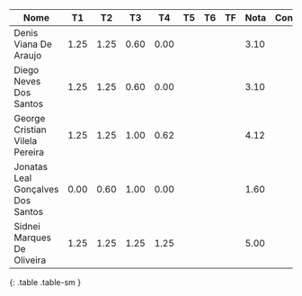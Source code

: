| Nome                              | T1   | T2   | T3   | T4   | T5 | T6 | TF | Nota | Conceito |
|-----------------------------------|------|------|------|------|----|----|----|------|----------|
| Denis Viana De Araujo             | 1.25 | 1.25 | 0.60 | 0.00 |    |    |    | 3.10 |          |
| Diego Neves Dos Santos            | 1.25 | 1.25 | 0.60 | 0.00 |    |    |    | 3.10 |          |
| George Cristian Vilela Pereira    | 1.25 | 1.25 | 1.00 | 0.62 |    |    |    | 4.12 |          |
| Jonatas Leal Gonçalves Dos Santos | 0.00 | 0.60 | 1.00 | 0.00 |    |    |    | 1.60 |          |
| Sidnei Marques De Oliveira        | 1.25 | 1.25 | 1.25 | 1.25 |    |    |    | 5.00 |          |
{: .table .table-sm }
